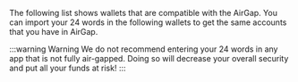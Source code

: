 The following list shows wallets that are compatible with the AirGap. You can import your 24 words in the following wallets to get the same accounts that you have in AirGap.

:::warning Warning
We do not recommend entering your 24 words in any app that is not fully air-gapped. Doing so will decrease your overall security and put all your funds at risk!
:::
